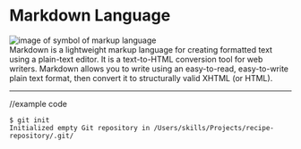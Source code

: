 # Markdown Language
![image of symbol of markup language](https://github.com/Exp-Communicate-Using-Markdown-Cohort-1/series-communicate-using-markdown-soumya813/assets/136176051/fefc0a84-06a8-4e46-a7a0-9e1701c70284)
<br>
Markdown is a lightweight markup language for creating formatted text using a plain-text editor. It is a text-to-HTML conversion tool for web writers. 
Markdown allows you to write using an easy-to-read, easy-to-write plain text format, then convert it to structurally valid XHTML (or HTML).

----------------------------------------------------------------------------------------------------------------------------------------------------------------------
//example code
```
$ git init
Initialized empty Git repository in /Users/skills/Projects/recipe-repository/.git/
```
